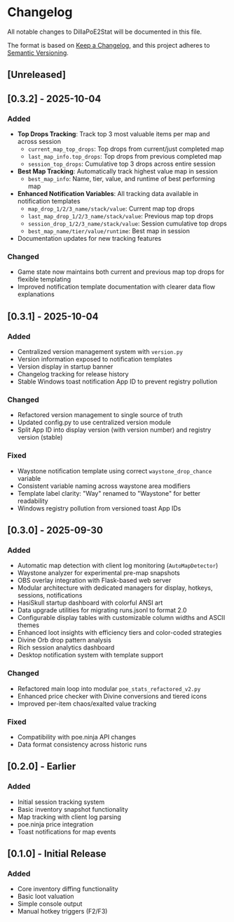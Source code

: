 # Changelog

All notable changes to DillaPoE2Stat will be documented in this file.

The format is based on [Keep a Changelog](https://keepachangelog.com/en/1.0.0/),
and this project adheres to [Semantic Versioning](https://semver.org/spec/v2.0.0.html).

## [Unreleased]

## [0.3.2] - 2025-10-04

### Added
- **Top Drops Tracking**: Track top 3 most valuable items per map and across session
  - `current_map_top_drops`: Top drops from current/just completed map
  - `last_map_info.top_drops`: Top drops from previous completed map
  - `session_top_drops`: Cumulative top 3 drops across entire session
- **Best Map Tracking**: Automatically track highest value map in session
  - `best_map_info`: Name, tier, value, and runtime of best performing map
- **Enhanced Notification Variables**: All tracking data available in notification templates
  - `map_drop_1/2/3_name/stack/value`: Current map top drops
  - `last_map_drop_1/2/3_name/stack/value`: Previous map top drops
  - `session_drop_1/2/3_name/stack/value`: Session cumulative top drops
  - `best_map_name/tier/value/runtime`: Best map in session
- Documentation updates for new tracking features

### Changed
- Game state now maintains both current and previous map top drops for flexible templating
- Improved notification template documentation with clearer data flow explanations

## [0.3.1] - 2025-10-04

### Added
- Centralized version management system with `version.py`
- Version information exposed to notification templates
- Version display in startup banner
- Changelog tracking for release history
- Stable Windows toast notification App ID to prevent registry pollution

### Changed
- Refactored version management to single source of truth
- Updated config.py to use centralized version module
- Split App ID into display version (with version number) and registry version (stable)

### Fixed
- Waystone notification template using correct `waystone_drop_chance` variable
- Consistent variable naming across waystone area modifiers
- Template label clarity: "Way" renamed to "Waystone" for better readability
- Windows registry pollution from versioned toast App IDs

## [0.3.0] - 2025-09-30

### Added
- Automatic map detection with client log monitoring (`AutoMapDetector`)
- Waystone analyzer for experimental pre-map snapshots
- OBS overlay integration with Flask-based web server
- Modular architecture with dedicated managers for display, hotkeys, sessions, notifications
- HasiSkull startup dashboard with colorful ANSI art
- Data upgrade utilities for migrating runs.jsonl to format 2.0
- Configurable display tables with customizable column widths and ASCII themes
- Enhanced loot insights with efficiency tiers and color-coded strategies
- Divine Orb drop pattern analysis
- Rich session analytics dashboard
- Desktop notification system with template support

### Changed
- Refactored main loop into modular `poe_stats_refactored_v2.py`
- Enhanced price checker with Divine conversions and tiered icons
- Improved per-item chaos/exalted value tracking

### Fixed
- Compatibility with poe.ninja API changes
- Data format consistency across historic runs

## [0.2.0] - Earlier

### Added
- Initial session tracking system
- Basic inventory snapshot functionality
- Map tracking with client log parsing
- poe.ninja price integration
- Toast notifications for map events

## [0.1.0] - Initial Release

### Added
- Core inventory diffing functionality
- Basic loot valuation
- Simple console output
- Manual hotkey triggers (F2/F3)
